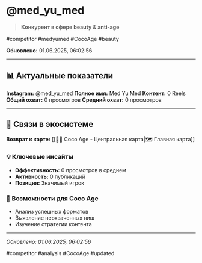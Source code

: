 # @med_yu_med

> **Конкурент в сфере beauty & anti-age**

#competitor #medyumed #CocoAge #beauty

**Обновлено:** 01.06.2025, 06:02:56

---

## 📊 Актуальные показатели

**Instagram:** @med_yu_med
**Полное имя:** Med Yu Med
**Контент:** 0 Reels
**Общий охват:** 0 просмотров
**Средний охват:** 0 просмотров

---

## 🔗 Связи в экосистеме

**Возврат к карте:** [[🥥✨ Coco Age - Центральная карта|🗺️ Главная карта]]

### 💡 Ключевые инсайты
- **Эффективность:** 0 просмотров в среднем
- **Активность:** 0 публикаций
- **Позиция:** Значимый игрок

### 🎯 Возможности для Coco Age
- Анализ успешных форматов
- Выявление неохваченных ниш
- Изучение стратегии контента

---

*Обновлено: 01.06.2025, 06:02:56*

#competitor #analysis #CocoAge #updated
